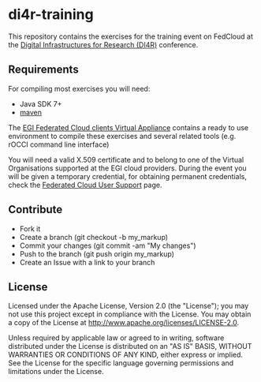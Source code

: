 # di4r-training

This repository contains the exercises for the training event on FedCloud at the <a href="http://www.digitalinfrastructures.eu/"> Digital Infrastructures for Research (DI4R)</a> conference.

## Requirements

For compiling most exercises you will need:
* Java SDK 7+
* [maven](https://maven.apache.org/)

The [EGI Federated Cloud clients Virtual Appliance](https://appdb.egi.eu/store/vappliance/egi.fedcloud.clients)
contains a ready to use environment to compile these exercises and several related tools
(e.g. rOCCI command line interface)

You will need a valid X.509 certificate and to belong to one of the Virtual Organisations supported at
the EGI cloud providers. During the event you will be given a temporary credential, for obtaining 
permanent credentials, check the 
[Federated Cloud User Support](https://wiki.egi.eu/wiki/Federated_Cloud_user_support#Access) page.

## Contribute
- Fork it
- Create a branch (git checkout -b my_markup)
- Commit your changes (git commit -am "My changes")
- Push to the branch (git push origin my_markup)
- Create an Issue with a link to your branch

## License
Licensed under the Apache License, Version 2.0 (the "License"); you may not use this project except in compliance with the License. You may obtain a copy of the License at http://www.apache.org/licenses/LICENSE-2.0.

Unless required by applicable law or agreed to in writing, software distributed under the License is distributed on an "AS IS" BASIS, WITHOUT WARRANTIES OR CONDITIONS OF ANY KIND, either express or implied. See the License for the specific language governing permissions and limitations under the License.



